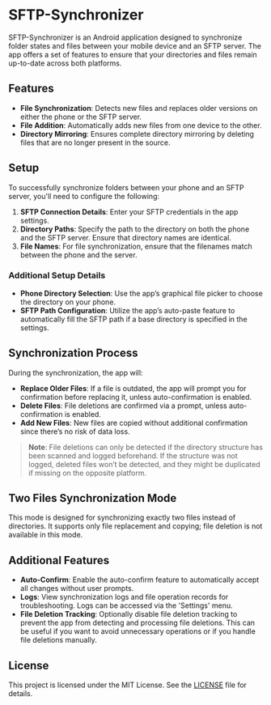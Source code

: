 # SFTP-Synchronizer

SFTP-Synchronizer is an Android application designed to synchronize folder states and files between
your mobile device and an SFTP server. The app offers a set of features to ensure that your
directories and files remain up-to-date across both platforms.

## Features

- **File Synchronization**: Detects new files and replaces older versions on either the phone or the
  SFTP server.
- **File Addition**: Automatically adds new files from one device to the other.
- **Directory Mirroring**: Ensures complete directory mirroring by deleting files that are no longer
  present in the source.

## Setup

To successfully synchronize folders between your phone and an SFTP server, you'll need to configure
the following:

1. **SFTP Connection Details**: Enter your SFTP credentials in the app settings.
2. **Directory Paths**: Specify the path to the directory on both the phone and the SFTP server.
   Ensure that directory names are identical.
3. **File Names**: For file synchronization, ensure that the filenames match between the phone and
   the server.

### Additional Setup Details

- **Phone Directory Selection**: Use the app’s graphical file picker to choose the directory on your
  phone.
- **SFTP Path Configuration**: Utilize the app’s auto-paste feature to automatically fill the SFTP
  path if a base directory is specified in the settings.

## Synchronization Process

During the synchronization, the app will:

- **Replace Older Files**: If a file is outdated, the app will prompt you for confirmation before
  replacing it, unless auto-confirmation is enabled.
- **Delete Files**: File deletions are confirmed via a prompt, unless auto-confirmation is enabled.
- **Add New Files**: New files are copied without additional confirmation since there’s no risk of
  data loss.

> **Note**: File deletions can only be detected if the directory structure has been scanned and
> logged beforehand. If the structure was not logged, deleted files won’t be detected, and they
> might
> be duplicated if missing on the opposite platform.

## Two Files Synchronization Mode

This mode is designed for synchronizing exactly two files instead of directories. It supports only
file replacement and copying; file deletion is not available in this mode.

## Additional Features

- **Auto-Confirm**: Enable the auto-confirm feature to automatically accept all changes without user
  prompts.
- **Logs**: View synchronization logs and file operation records for troubleshooting. Logs can be
  accessed via the 'Settings' menu.
- **File Deletion Tracking**: Optionally disable file deletion tracking to prevent the app from
  detecting and processing file deletions. This can be useful if you want to avoid unnecessary
  operations or if you handle file deletions manually.

## License

This project is licensed under the MIT License. See the [LICENSE](LICENSE) file for details.

